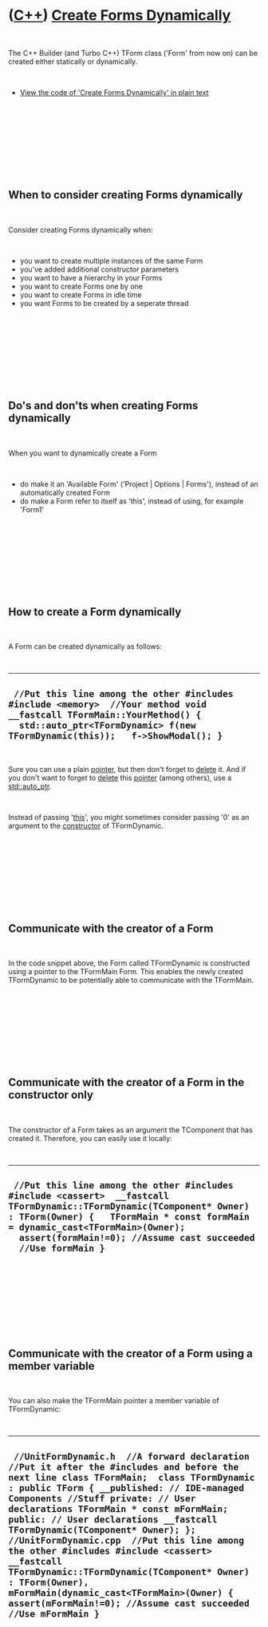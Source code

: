 
 

 

 

 

 

([C++](Cpp.md)) [Create Forms Dynamically](CppCreateFormsDynamically.md)
==========================================================================

 

The C++ Builder (and Turbo C++) TForm class ('Form' from now on) can be
created either statically or dynamically.

 

-   [View the code of 'Create Forms Dynamically' in plain
    text](CppCreateFormsDynamically.txt)

 

 

 

 

 

When to consider creating Forms dynamically
-------------------------------------------

 

Consider creating Forms dynamically when:

 

-   you want to create multiple instances of the same Form
-   you've added additional constructor parameters
-   you want to have a hierarchy in your Forms
-   you want to create Forms one by one
-   you want to create Forms in idle time
-   you want Forms to be created by a seperate thread

 

 

 

 

 

Do's and don'ts when creating Forms dynamically
-----------------------------------------------

 

When you want to dynamically create a Form

 

-   do make it an 'Available Form' ('Project | Options | Forms'),
    instead of an automatically created Form
-   do make a Form refer to itself as 'this', instead of using, for
    example 'Form1'

 

 

 

 

 

How to create a Form dynamically
--------------------------------

 

A Form can be created dynamically as follows:

 

  ------------------------------------------------------------------------------------------------------------------------------------------------------------------------------------------------------
  ` //Put this line among the other #includes #include <memory>  //Your method void __fastcall TFormMain::YourMethod() {   std::auto_ptr<TFormDynamic> f(new TFormDynamic(this));   f->ShowModal(); }`
  ------------------------------------------------------------------------------------------------------------------------------------------------------------------------------------------------------

 

Sure you can use a plain [pointer](CppPointer.md), but then don't
forget to [delete](CppDelete.md) it. And if you don't want to forget to
[delete](CppDelete.md) this [pointer](CppPointer.md) (among others),
use a [std::auto\_ptr](CppAuto_ptr.md).

 

Instead of passing '[this](CppThis.md)', you might sometimes consider
passing '0' as an argument to the [constructor]() of TFormDynamic.

 

 

 

 

 

Communicate with the creator of a Form
--------------------------------------

 

In the code snippet above, the Form called TFormDynamic is constructed
using a pointer to the TFormMain Form. This enables the newly created
TFormDynamic to be potentially able to communicate with the TFormMain.

 

 

 

 

 

Communicate with the creator of a Form in the constructor only
--------------------------------------------------------------

 

The constructor of a Form takes as an argument the TComponent that has
created it. Therefore, you can easily use it locally:

 

  ------------------------------------------------------------------------------------------------------------------------------------------------------------------------------------------------------------------------------------------------------------------------------
  ` //Put this line among the other #includes #include <cassert>  __fastcall TFormDynamic::TFormDynamic(TComponent* Owner) : TForm(Owner) {   TFormMain * const formMain = dynamic_cast<TFormMain>(Owner);   assert(formMain!=0); //Assume cast succeeded    //Use formMain }`
  ------------------------------------------------------------------------------------------------------------------------------------------------------------------------------------------------------------------------------------------------------------------------------

 

 

 

 

 

Communicate with the creator of a Form using a member variable
--------------------------------------------------------------

 

You can also make the TFormMain pointer a member variable of
TFormDynamic:

 

  ------------------------------------------------------------------------------------------------------------------------------------------------------------------------------------------------------------------------------------------------------------------------------------------------------------------------------------------------------------------------------------------------------------------------------------------------------------------------------------------------------------------------------------------------------------------------------------------------------------------------------
  ` //UnitFormDynamic.h  //A forward declaration //Put it after the #includes and before the next line class TFormMain;  class TFormDynamic : public TForm { __published: // IDE-managed Components //Stuff private: // User declarations TFormMain * const mFormMain; public: // User declarations __fastcall TFormDynamic(TComponent* Owner); };  //UnitFormDynamic.cpp  //Put this line among the other #includes #include <cassert>  __fastcall TFormDynamic::TFormDynamic(TComponent* Owner) : TForm(Owner), mFormMain(dynamic_cast<TFormMain>(Owner) { assert(mFormMain!=0); //Assume cast succeeded  //Use mFormMain }`
  ------------------------------------------------------------------------------------------------------------------------------------------------------------------------------------------------------------------------------------------------------------------------------------------------------------------------------------------------------------------------------------------------------------------------------------------------------------------------------------------------------------------------------------------------------------------------------------------------------------------------------

 

 

 

 

 

 

